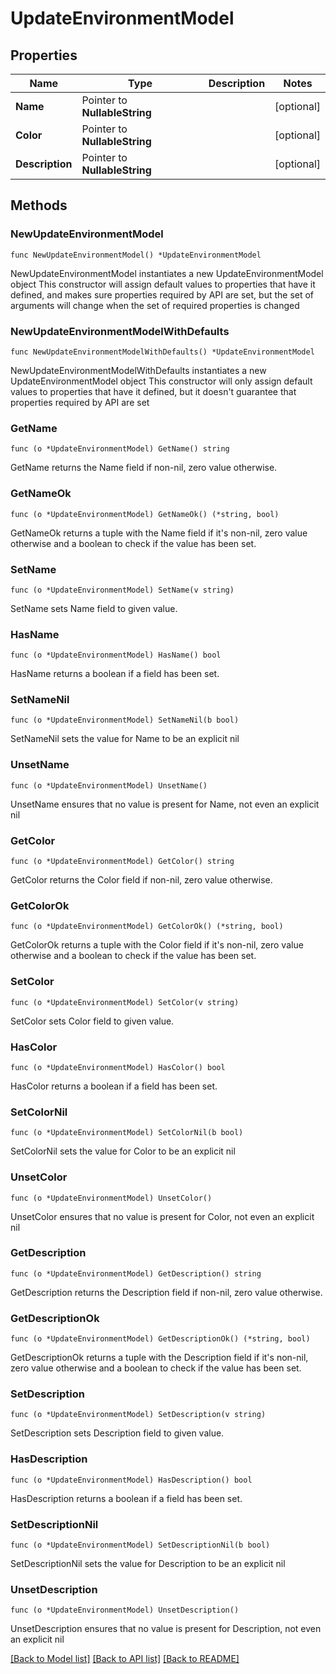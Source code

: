 # UpdateEnvironmentModel

## Properties

Name | Type | Description | Notes
------------ | ------------- | ------------- | -------------
**Name** | Pointer to **NullableString** |  | [optional] 
**Color** | Pointer to **NullableString** |  | [optional] 
**Description** | Pointer to **NullableString** |  | [optional] 

## Methods

### NewUpdateEnvironmentModel

`func NewUpdateEnvironmentModel() *UpdateEnvironmentModel`

NewUpdateEnvironmentModel instantiates a new UpdateEnvironmentModel object
This constructor will assign default values to properties that have it defined,
and makes sure properties required by API are set, but the set of arguments
will change when the set of required properties is changed

### NewUpdateEnvironmentModelWithDefaults

`func NewUpdateEnvironmentModelWithDefaults() *UpdateEnvironmentModel`

NewUpdateEnvironmentModelWithDefaults instantiates a new UpdateEnvironmentModel object
This constructor will only assign default values to properties that have it defined,
but it doesn't guarantee that properties required by API are set

### GetName

`func (o *UpdateEnvironmentModel) GetName() string`

GetName returns the Name field if non-nil, zero value otherwise.

### GetNameOk

`func (o *UpdateEnvironmentModel) GetNameOk() (*string, bool)`

GetNameOk returns a tuple with the Name field if it's non-nil, zero value otherwise
and a boolean to check if the value has been set.

### SetName

`func (o *UpdateEnvironmentModel) SetName(v string)`

SetName sets Name field to given value.

### HasName

`func (o *UpdateEnvironmentModel) HasName() bool`

HasName returns a boolean if a field has been set.

### SetNameNil

`func (o *UpdateEnvironmentModel) SetNameNil(b bool)`

 SetNameNil sets the value for Name to be an explicit nil

### UnsetName
`func (o *UpdateEnvironmentModel) UnsetName()`

UnsetName ensures that no value is present for Name, not even an explicit nil
### GetColor

`func (o *UpdateEnvironmentModel) GetColor() string`

GetColor returns the Color field if non-nil, zero value otherwise.

### GetColorOk

`func (o *UpdateEnvironmentModel) GetColorOk() (*string, bool)`

GetColorOk returns a tuple with the Color field if it's non-nil, zero value otherwise
and a boolean to check if the value has been set.

### SetColor

`func (o *UpdateEnvironmentModel) SetColor(v string)`

SetColor sets Color field to given value.

### HasColor

`func (o *UpdateEnvironmentModel) HasColor() bool`

HasColor returns a boolean if a field has been set.

### SetColorNil

`func (o *UpdateEnvironmentModel) SetColorNil(b bool)`

 SetColorNil sets the value for Color to be an explicit nil

### UnsetColor
`func (o *UpdateEnvironmentModel) UnsetColor()`

UnsetColor ensures that no value is present for Color, not even an explicit nil
### GetDescription

`func (o *UpdateEnvironmentModel) GetDescription() string`

GetDescription returns the Description field if non-nil, zero value otherwise.

### GetDescriptionOk

`func (o *UpdateEnvironmentModel) GetDescriptionOk() (*string, bool)`

GetDescriptionOk returns a tuple with the Description field if it's non-nil, zero value otherwise
and a boolean to check if the value has been set.

### SetDescription

`func (o *UpdateEnvironmentModel) SetDescription(v string)`

SetDescription sets Description field to given value.

### HasDescription

`func (o *UpdateEnvironmentModel) HasDescription() bool`

HasDescription returns a boolean if a field has been set.

### SetDescriptionNil

`func (o *UpdateEnvironmentModel) SetDescriptionNil(b bool)`

 SetDescriptionNil sets the value for Description to be an explicit nil

### UnsetDescription
`func (o *UpdateEnvironmentModel) UnsetDescription()`

UnsetDescription ensures that no value is present for Description, not even an explicit nil

[[Back to Model list]](../README.md#documentation-for-models) [[Back to API list]](../README.md#documentation-for-api-endpoints) [[Back to README]](../README.md)


